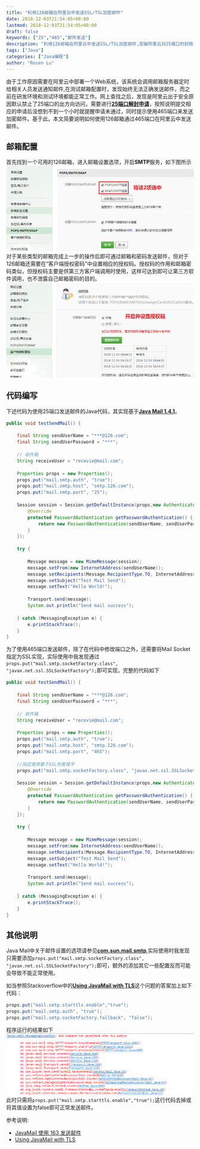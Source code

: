 ```yaml
---
title: "利用126邮箱在阿里云中发送SSL/TSL加密邮件"
date: 2018-12-03T21:54:05+08:00
lastmod: 2018-12-03T21:54:05+08:00
draft: false
keywords: ["25","465","邮件发送"]
description: "利用126邮箱在阿里云中发送SSL/TSL加密邮件,突破阿里云对25端口的封锁"
tags: ["Java"]
categories: ["Java编程"]
author: "Rosen Lu"
---
```


由于工作原因需要在阿里云中部署一个Web系统，该系统会调用邮箱服务器定时给相关人员发送通知邮件,在测试邮箱配置时，发现始终无法正确发送邮件，而之前在研发环境和测试环境都能正常工作。网上查找之后，发现是阿里云出于安全原因默认禁止了25端口的出方向访问，需要进行[**25端口解封申请**](https://help.aliyun.com/knowledge_detail/56130.html?spm=5176.10695662.1996646101.searchclickresult.51d3cd65xV8EFf "25端口解封申请")，按照说明提交相应的申请后没想到不到一个小时就提醒申请未通过，同时提示使用465端口来发送加密邮件。基于此，本文简要说明如何使用126邮箱通过465端口在阿里云中发送邮件。

<!--more-->

## 邮箱配置

首先找到一个可用的126邮箱，进入邮箱设置选项，开启**SMTP**服务，如下图所示  
![开启SMTP服务](/blog_img/java-core/send-ssl-mail-with-126-in-aliyun/open_smtp_config.png "开启SMTP服务")
对于某些类型的邮箱完成上一步的操作后即可通过邮箱和密码发送邮件，但对于126邮箱还需要在“客户端授权密码”中设置相应的授权码。授权码的作用和邮箱密码类似，但授权码主要是供第三方客户端调用时使用，这样可达到即可让第三方软件调用，也不泄露自己邮箱密码的目的。  
![设置授权码](/blog_img/java-core/send-ssl-mail-with-126-in-aliyun/set_auth_code.png "设置授权码")

## 代码编写

下述代码为使用25端口发送邮件的Java代码，其实现基于[**Java Mail 1.4.1**](https://www.oracle.com/technetwork/java/javamail/index.html)。
```java
public void testSendMail() {
	
	final String sendUserName = "***@126.com";
	final String sendUserPassword = "***";

	// 收件箱
	String receiveUser = "recevie@mail.com";

	Properties props = new Properties();
	props.put("mail.smtp.auth", "true");
	props.put("mail.smtp.host", "smtp.126.com");
	props.put("mail.smtp.port", "25");

	Session session = Session.getDefaultInstance(props,new Authenticator() {
		@Override
		protected PasswordAuthentication getPasswordAuthentication() {
			return new PasswordAuthentication(sendUserName, sendUserPassword);
		}
	});

	try {

		Message message = new MimeMessage(session);
		message.setFrom(new InternetAddress(sendUserName));
		message.setRecipients(Message.RecipientType.TO, InternetAddress.parse(receiveUser));
		message.setSubject("Test Mail Send");
		message.setText("Hello World!");

		Transport.send(message);
		System.out.println("Send mail success");

	} catch (MessagingException e) {
		e.printStackTrace();
	}
}
```
为了使用465端口发送邮件，除了在代码中修改端口之外，还需要将Mail Socket指定为SSL实现，实际使用中我发现通过`props.put("mail.smtp.socketFactory.class", "javax.net.ssl.SSLSocketFactory");`即可实现，完整的代码如下  
```java
public void testSendMail() {
	
	final String sendUserName = "***@126.com";
	final String sendUserPassword = "***";

	// 收件箱
	String receiveUser = "recevie@mail.com";

	Properties props = new Properties();
	props.put("mail.smtp.auth", "true");
	props.put("mail.smtp.host", "smtp.126.com");
	props.put("mail.smtp.port", "465");
    
	//指定使用基于SSL的套接字
	props.put("mail.smtp.socketFactory.class", "javax.net.ssl.SSLSocketFactory");

	Session session = Session.getDefaultInstance(props,new Authenticator() {
		@Override
		protected PasswordAuthentication getPasswordAuthentication() {
			return new PasswordAuthentication(sendUserName, sendUserPassword);
		}
	});

	try {

		Message message = new MimeMessage(session);
		message.setFrom(new InternetAddress(sendUserName));
		message.setRecipients(Message.RecipientType.TO, InternetAddress.parse(receiveUser));
		message.setSubject("Test Mail Send");
		message.setText("Hello World!");

		Transport.send(message);
		System.out.println("Send mail success");

	} catch (MessagingException e) {
		e.printStackTrace();
	}
}
```

## 其他说明

Java Mail中关于邮件设置的选项请参见[**com.sun.mail.smtp**](https://javaee.github.io/javamail/docs/api/com/sun/mail/smtp/package-summary.html),实际使用时我发现只需要添加`props.put("mail.smtp.socketFactory.class", "javax.net.ssl.SSLSocketFactory");`即可，额外的添加其它一些配置反而可能会导致不能正常使用。

如当参照Stackoverflow中的[**Using JavaMail with TLS**](https://stackoverflow.com/questions/411331/using-javamail-with-tls)这个问题的答案加上如下代码：
```java
props.put("mail.smtp.starttls.enable","true");
props.put("mail.smtp.auth", "true");
props.put("mail.smtp.socketFactory.fallback", "false");
```
程序运行的结果如下    
![邮件发送异常](/blog_img/java-core/send-ssl-mail-with-126-in-aliyun/mail_send_error_1.png "邮件发送异常")  
此时只需将`props.put("mail.smtp.starttls.enable","true");`这行代码去掉或将其值设置为false即可正常发送邮件。

参考说明:

* [JavaMail 使用 163 发送邮件](https://88250.b3log.org/javamail-smtp-163)  
* [Using JavaMail with TLS](https://stackoverflow.com/questions/411331/using-javamail-with-tls)  